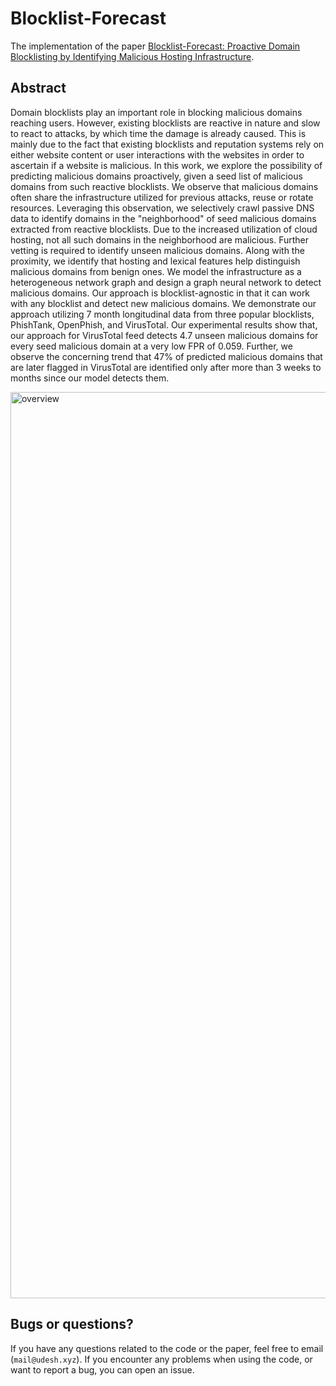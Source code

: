 # Blocklist-Forecast

The implementation of the paper [Blocklist-Forecast: Proactive Domain Blocklisting by Identifying Malicious Hosting Infrastructure](https://doi.ieeecomputersociety.org/).

## Abstract

Domain blocklists play an important role in blocking malicious domains reaching users. However, existing blocklists are reactive in nature and slow to react to attacks, by which time the damage is already caused. This is mainly due to the fact that existing blocklists and reputation systems rely on either website content or user interactions with the websites in order to ascertain if a website is malicious. In this work, we explore the possibility of predicting malicious domains proactively, given a seed list of malicious domains from such reactive blocklists. We observe that malicious domains often share the infrastructure utilized for previous attacks, reuse or rotate resources. Leveraging this observation, we selectively crawl passive DNS data to identify domains in the "neighborhood" of seed malicious domains extracted from reactive blocklists. Due to the increased utilization of cloud hosting, not all such domains in the neighborhood are malicious. Further vetting is required to identify unseen malicious domains. Along with the proximity, we identify that hosting and lexical features help distinguish malicious domains from benign ones. We model the infrastructure as a heterogeneous network graph and design a graph neural network to detect malicious domains. Our approach is blocklist-agnostic in that it can work with any blocklist and detect new malicious domains. We demonstrate our approach utilizing 7 month longitudinal data from three popular blocklists, PhishTank, OpenPhish, and VirusTotal. Our experimental results show that, our approach for VirusTotal feed detects 4.7 unseen malicious domains for every seed malicious domain at a very low FPR of 0.059. Further, we observe the concerning trend that 47% of predicted malicious domains that are later flagged in VirusTotal are identified only after more than 3 weeks to months since our model detects them.

<img width="1450" alt="overview" src="https://github.com/user-attachments/assets/324645ec-02c5-48ab-9232-b32401e11561">

## Bugs or questions?

If you have any questions related to the code or the paper, feel free to email (`mail@udesh.xyz`). If you encounter any problems when using the code, or want to report a bug, you can open an issue.

<!--
## Citation

Please cite our paper if you use your work:

```bibtex

```
->
